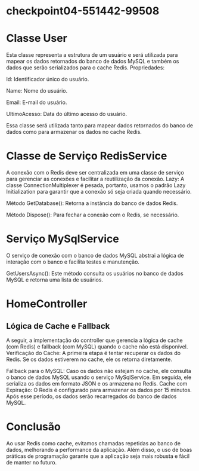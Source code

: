 # checkpoint04-551442-99508

# Classe User

Esta classe representa a estrutura de um usuário e será utilizada para mapear os dados retornados do banco de dados MySQL e também os dados que serão serializados para o cache Redis.
Propriedades:

Id: Identificador único do usuário.

Name: Nome do usuário.

Email: E-mail do usuário.

UltimoAcesso: Data do último acesso do usuário.

Essa classe será utilizada tanto para mapear dados retornados do banco de dados como para armazenar os dados no cache Redis.


# Classe de Serviço RedisService

A conexão com o Redis deve ser centralizada em uma classe de serviço para gerenciar as conexões e facilitar a reutilização da conexão.
Lazy<ConnectionMultiplexer>: A classe ConnectionMultiplexer é pesada, portanto, usamos o padrão Lazy Initialization para garantir que a conexão só seja criada quando necessário.

Método GetDatabase(): Retorna a instância do banco de dados Redis.

Método Dispose(): Para fechar a conexão com o Redis, se necessário.


# Serviço MySqlService

O serviço de conexão com o banco de dados MySQL abstrai a lógica de interação com o banco e facilita testes e manutenção.

GetUsersAsync(): Este método consulta os usuários no banco de dados MySQL e retorna uma lista de usuários.


# HomeController
## Lógica de Cache e Fallback

A seguir, a implementação do controller que gerencia a lógica de cache (com Redis) e fallback (com MySQL) quando o cache não está disponível.
Verificação do Cache: A primeira etapa é tentar recuperar os dados do Redis. Se os dados estiverem no cache, ele os retorna diretamente.

Fallback para o MySQL: Caso os dados não estejam no cache, ele consulta o banco de dados MySQL usando o serviço MySqlService. Em seguida, ele serializa os dados em formato JSON e os armazena no Redis.
Cache com Expiração: O Redis é configurado para armazenar os dados por 15 minutos. Após esse período, os dados serão recarregados do banco de dados MySQL.


# Conclusão
Ao usar Redis como cache, evitamos chamadas repetidas ao banco de dados, melhorando a performance da aplicação. Além disso, o uso de boas práticas de programação garante que a aplicação seja mais robusta e fácil de manter no futuro.
